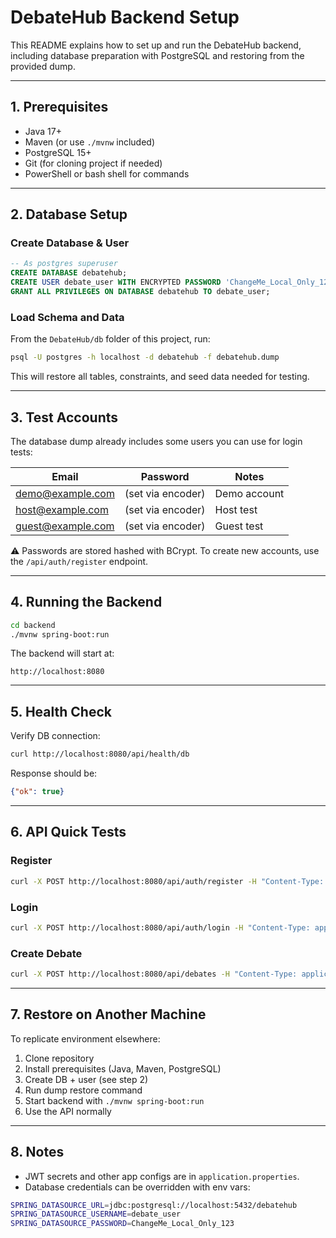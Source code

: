 # DebateHub Backend Setup

This README explains how to set up and run the DebateHub backend, including database preparation with PostgreSQL and restoring from the provided dump.

---

## 1. Prerequisites

- Java 17+
- Maven (or use `./mvnw` included)
- PostgreSQL 15+
- Git (for cloning project if needed)
- PowerShell or bash shell for commands

---

## 2. Database Setup

### Create Database & User

```sql
-- As postgres superuser
CREATE DATABASE debatehub;
CREATE USER debate_user WITH ENCRYPTED PASSWORD 'ChangeMe_Local_Only_123';
GRANT ALL PRIVILEGES ON DATABASE debatehub TO debate_user;
```

### Load Schema and Data

From the `DebateHub/db` folder of this project, run:

```bash
psql -U postgres -h localhost -d debatehub -f debatehub.dump
```

This will restore all tables, constraints, and seed data needed for testing.

---

## 3. Test Accounts

The database dump already includes some users you can use for login tests:

| Email              | Password     | Notes       |
|--------------------|-------------|-------------|
| demo@example.com   | (set via encoder) | Demo account |
| host@example.com   | (set via encoder) | Host test    |
| guest@example.com  | (set via encoder) | Guest test   |

⚠️ Passwords are stored hashed with BCrypt. To create new accounts, use the `/api/auth/register` endpoint.

---

## 4. Running the Backend

```bash
cd backend
./mvnw spring-boot:run
```

The backend will start at:

```
http://localhost:8080
```

---

## 5. Health Check

Verify DB connection:

```bash
curl http://localhost:8080/api/health/db
```

Response should be:

```json
{"ok": true}
```

---

## 6. API Quick Tests

### Register

```bash
curl -X POST http://localhost:8080/api/auth/register -H "Content-Type: application/json"   -d '{"email":"test@example.com","displayName":"Tester","password":"Password123!"}'
```

### Login

```bash
curl -X POST http://localhost:8080/api/auth/login -H "Content-Type: application/json"   -d '{"email":"test@example.com","password":"Password123!"}'
```

### Create Debate

```bash
curl -X POST http://localhost:8080/api/debates -H "Content-Type: application/json"   -H "Authorization: Bearer <token>"   -d '{"title":"My Debate","description":"Testing","inviteOnly":false}'
```

---

## 7. Restore on Another Machine

To replicate environment elsewhere:

1. Clone repository
2. Install prerequisites (Java, Maven, PostgreSQL)
3. Create DB + user (see step 2)
4. Run dump restore command
5. Start backend with `./mvnw spring-boot:run`
6. Use the API normally

---

## 8. Notes

- JWT secrets and other app configs are in `application.properties`.
- Database credentials can be overridden with env vars:

```bash
SPRING_DATASOURCE_URL=jdbc:postgresql://localhost:5432/debatehub
SPRING_DATASOURCE_USERNAME=debate_user
SPRING_DATASOURCE_PASSWORD=ChangeMe_Local_Only_123
```

